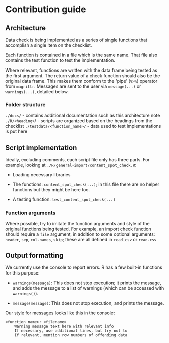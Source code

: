 # Contribution guide

## Architecture

Data check is being implemented as a series of single functions that accomplish a single item on the checklist.

Each function is contained in a file which is the same name. That file also contains the test function to test the implementation.

Where relevant, functions are written with the data frame being tested as the first argument. The return value of a check function should also be the original data frame. This makes them conform to the 'pipe' (`%>%`) operator from `magrittr`. Messages are sent to the user via `message(...)` or `warnings(...)`, detailed below.

### Folder structure

`./docs/` - contains additional documentation such as this architecture note
`./R/<heading>`/ - scripts are organized based on the headings from the checklist
`./testdata/<function_name>/` - data used to test implementations is put here

## Script implementation

Ideally, excluding comments, each script file only has three parts. For example, looking at `./R/general-import/content_spot_check.R`:

* Loading necessary libraries

* The functions: `content_spot_check(...)`; in this file there are no helper functions but they might be here too.

* A testing function: `test_content_spot_check(...)`

### Function arguments

Where possible, try to imitate the function arguments and style of the original functions being tested. For example, an import check function should require a `file` argument, in addition to some optional arguments: `header`, `sep`, `col.names`, `skip`; these are all defined in `read_csv` or `read.csv`

## Output formatting

We currently use the console to report errors. R has a few built-in functions for this purpose:

* `warnings(message)`: This does not stop execution; it prints the message, and adds the message to a list of warnings (which can be accessed with `warnings()`).

* `message(message)`: This does not stop execution, and prints the message.

Our style for messages looks like this in the console:

```
<function_name>: <filename>
    Warning message text here with relevant info
    If necessary, use additional lines, but try not to
    If relevant, mention row numbers of offending data
```

